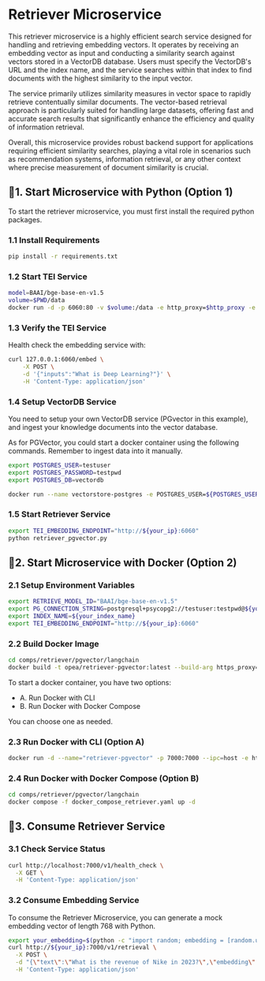 # Retriever Microservice

This retriever microservice is a highly efficient search service designed for handling and retrieving embedding vectors. It operates by receiving an embedding vector as input and conducting a similarity search against vectors stored in a VectorDB database. Users must specify the VectorDB's URL and the index name, and the service searches within that index to find documents with the highest similarity to the input vector.

The service primarily utilizes similarity measures in vector space to rapidly retrieve contentually similar documents. The vector-based retrieval approach is particularly suited for handling large datasets, offering fast and accurate search results that significantly enhance the efficiency and quality of information retrieval.

Overall, this microservice provides robust backend support for applications requiring efficient similarity searches, playing a vital role in scenarios such as recommendation systems, information retrieval, or any other context where precise measurement of document similarity is crucial.

## 🚀1. Start Microservice with Python (Option 1)

To start the retriever microservice, you must first install the required python packages.

### 1.1 Install Requirements

```bash
pip install -r requirements.txt
```

### 1.2 Start TEI Service

```bash
model=BAAI/bge-base-en-v1.5
volume=$PWD/data
docker run -d -p 6060:80 -v $volume:/data -e http_proxy=$http_proxy -e https_proxy=$https_proxy --pull always ghcr.io/huggingface/text-embeddings-inference:cpu-1.5 --model-id $model
```

### 1.3 Verify the TEI Service

Health check the embedding service with:

```bash
curl 127.0.0.1:6060/embed \
    -X POST \
    -d '{"inputs":"What is Deep Learning?"}' \
    -H 'Content-Type: application/json'
```

### 1.4 Setup VectorDB Service

You need to setup your own VectorDB service (PGvector in this example), and ingest your knowledge documents into the vector database.

As for PGVector, you could start a docker container using the following commands.
Remember to ingest data into it manually.

```bash
export POSTGRES_USER=testuser
export POSTGRES_PASSWORD=testpwd
export POSTGRES_DB=vectordb

docker run --name vectorstore-postgres -e POSTGRES_USER=${POSTGRES_USER} -e POSTGRES_HOST_AUTH_METHOD=trust -e POSTGRES_DB=${POSTGRES_DB} -e POSTGRES_PASSWORD=${POSTGRES_PASSWORD} -d -v ./init.sql:/docker-entrypoint-initdb.d/init.sql -p 5432:5432 pgvector/pgvector:0.7.0-pg16
```

### 1.5 Start Retriever Service

```bash
export TEI_EMBEDDING_ENDPOINT="http://${your_ip}:6060"
python retriever_pgvector.py
```

## 🚀2. Start Microservice with Docker (Option 2)

### 2.1 Setup Environment Variables

```bash
export RETRIEVE_MODEL_ID="BAAI/bge-base-en-v1.5"
export PG_CONNECTION_STRING=postgresql+psycopg2://testuser:testpwd@${your_ip}:5432/vectordb
export INDEX_NAME=${your_index_name}
export TEI_EMBEDDING_ENDPOINT="http://${your_ip}:6060"
```

### 2.2 Build Docker Image

```bash
cd comps/retriever/pgvector/langchain
docker build -t opea/retriever-pgvector:latest --build-arg https_proxy=$https_proxy --build-arg http_proxy=$http_proxy -f comps/retriever/pgvector/langchain/Dockerfile .
```

To start a docker container, you have two options:

- A. Run Docker with CLI
- B. Run Docker with Docker Compose

You can choose one as needed.

### 2.3 Run Docker with CLI (Option A)

```bash
docker run -d --name="retriever-pgvector" -p 7000:7000 --ipc=host -e http_proxy=$http_proxy -e https_proxy=$https_proxy -e PG_CONNECTION_STRING=$PG_CONNECTION_STRING  -e INDEX_NAME=$INDEX_NAME -e TEI_ENDPOINT=$TEI_ENDPOINT opea/retriever-pgvector:latest
```

### 2.4 Run Docker with Docker Compose (Option B)

```bash
cd comps/retriever/pgvector/langchain
docker compose -f docker_compose_retriever.yaml up -d
```

## 🚀3. Consume Retriever Service

### 3.1 Check Service Status

```bash
curl http://localhost:7000/v1/health_check \
  -X GET \
  -H 'Content-Type: application/json'
```

### 3.2 Consume Embedding Service

To consume the Retriever Microservice, you can generate a mock embedding vector of length 768 with Python.

```bash
export your_embedding=$(python -c "import random; embedding = [random.uniform(-1, 1) for _ in range(768)]; print(embedding)")
curl http://${your_ip}:7000/v1/retrieval \
  -X POST \
  -d "{\"text\":\"What is the revenue of Nike in 2023?\",\"embedding\":${your_embedding}}" \
  -H 'Content-Type: application/json'
```
